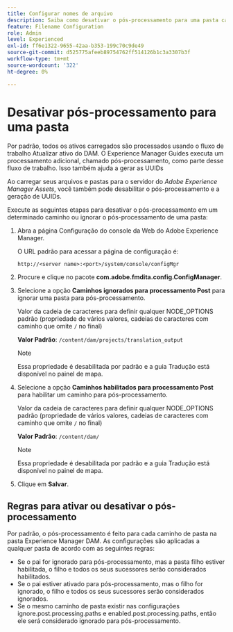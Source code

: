 ```yaml
---
title: Configurar nomes de arquivo
description: Saiba como desativar o pós-processamento para uma pasta carregada no Adobe Experience Manager Assets
feature: Filename Configuration
role: Admin
level: Experienced
exl-id: ff6e1322-9655-42aa-b353-199c70c9de49
source-git-commit: d525775afeeb89754762ff514126b1c3a3307b3f
workflow-type: tm+mt
source-wordcount: '322'
ht-degree: 0%

---
```


# Desativar pós-processamento para uma pasta

Por padrão, todos os ativos carregados são processados usando o fluxo de trabalho Atualizar ativo do DAM. O Experience Manager Guides executa um processamento adicional, chamado pós-processamento, como parte desse fluxo de trabalho. Isso também ajuda a gerar as UUIDs

Ao carregar seus arquivos e pastas para o servidor do *Adobe Experience Manager Assets*, você também pode desabilitar o pós-processamento e a geração de UUIDs.


Execute as seguintes etapas para desativar o pós-processamento em um determinado caminho ou ignorar o pós-processamento de uma pasta:


1. Abra a página Configuração do console da Web do Adobe Experience Manager.

   O URL padrão para acessar a página de configuração é:

   ```http
   http://<server name>:<port>/system/console/configMgr
   ```

1. Procure e clique no pacote **com.adobe.fmdita.config.ConfigManager**.

1. Selecione a opção **Caminhos ignorados para processamento Post** para ignorar uma pasta para pós-processamento.

   Valor da cadeia de caracteres para definir qualquer NODE_OPTIONS padrão (propriedade de vários valores, cadeias de caracteres com caminho que omite `/` no final)

   **Valor Padrão**: `/content/dam/projects/translation_output`

   >[!NOTE]
   >
   > Essa propriedade é desabilitada por padrão e a guia Tradução está disponível no painel de mapa.

1. Selecione a opção **Caminhos habilitados para processamento Post** para habilitar um caminho para pós-processamento.

   Valor da cadeia de caracteres para definir qualquer NODE_OPTIONS padrão (propriedade de vários valores, cadeias de caracteres com caminho que omite `/` no final)

   **Valor Padrão**: `/content/dam/`

   >[!NOTE]
   >
   > Essa propriedade é desabilitada por padrão e a guia Tradução está disponível no painel de mapa.


1. Clique em **Salvar**.



## Regras para ativar ou desativar o pós-processamento

Por padrão, o pós-processamento é feito para cada caminho de pasta na pasta Experience Manager DAM. As configurações são aplicadas a qualquer pasta de acordo com as seguintes regras:

* Se o pai for ignorado para pós-processamento, mas a pasta filho estiver habilitada, o filho e todos os seus sucessores serão considerados habilitados.
* Se o pai estiver ativado para pós-processamento, mas o filho for ignorado, o filho e todos os seus sucessores serão considerados ignorados.
* Se o mesmo caminho de pasta existir nas configurações ignore.post.processing.paths e enabled.post.processing.paths, então ele será considerado ignorado para pós-processamento.
